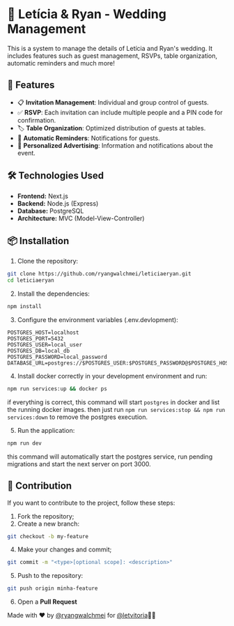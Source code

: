 # 💍 Letícia & Ryan - Wedding Management

This is a system to manage the details of Letícia and Ryan's wedding. It includes features such as guest management, RSVPs, table organization, automatic reminders and much more!

## 🚀 Features

- 📋 **Invitation Management**: Individual and group control of guests.
- ✅ **RSVP**: Each invitation can include multiple people and a PIN code for confirmation.
- 🏷️ **Table Organization**: Optimized distribution of guests at tables.
- 🔔 **Automatic Reminders**: Notifications for guests.
- 📢 **Personalized Advertising**: Information and notifications about the event.

## 🛠️ Technologies Used

- **Frontend:** Next.js
- **Backend:** Node.js (Express)
- **Database:** PostgreSQL
- **Architecture:** MVC (Model-View-Controller)

## 📦 Installation

1. Clone the repository:
```sh
git clone https://github.com/ryangwalchmei/leticiaeryan.git
cd leticiaeryan
````

2. Install the dependencies:
````sh
npm install
````

3. Configure the environment variables (.env.devlopment):
````env
POSTGRES_HOST=localhost
POSTGRES_PORT=5432
POSTGRES_USER=local_user
POSTGRES_DB=local_db
POSTGRES_PASSWORD=local_password
DATABASE_URL=postgres://$POSTGRES_USER:$POSTGRES_PASSWORD@$POSTGRES_HOST:$POSTGRES_PORT/$POSTGRES_DB
````

4. Install docker correctly in your development environment and run:
````sh
npm run services:up && docker ps
````
if everything is correct, this command will start `postgres` in docker and list the running docker images.
then just run `npm run services:stop && npm run services:down` to remove the postgres execution.

5. Run the application:
````sh
npm run dev
````
this command will automatically start the postgres service, run pending migrations and start the next server on port 3000.

## 👥 Contribution
If you want to contribute to the project, follow these steps:

1. Fork the repository;
2. Create a new branch:
````sh
git checkout -b my-feature
````
4. Make your changes and commit;
````sh
git commit -m "<type>[optional scope]: <description>"
````
5. Push to the repository:
````sh
git push origin minha-feature
````
6. Open a **Pull Request**

Made with ❤️ by [@ryangwalchmei](https://github.com/ryangwalchmei/) for [@letvitoria](https://www.instagram.com/l.vitoria18)👰🤵
